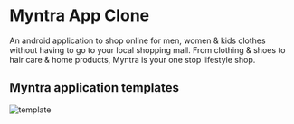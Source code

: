 # Myntra App Clone


An android application to shop online for men, women & kids clothes without having to go to your local shopping mall. 
From clothing & shoes to hair care & home products, Myntra is your one stop lifestyle shop.

## Myntra application templates
![template]()
